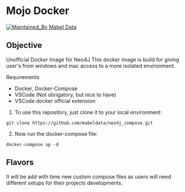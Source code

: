 # Mojo Docker

[![Maintained_By Mabel Data](https://img.shields.io/badge/Maintained_By-MabelData-purple)](https://github.com/mabeldata/mojo_docker/blob/main/LICENSE)


## Objective

Unofficial Docker Image for Neo4J 
This docker image is build for giving user's from windows and mac access to a more isolated environment.


Requirements
- Docker, Docker-Compose
- VSCode (Not obrigatory, but nice to have)
- VSCode docker official extension

1. To use this repository, just clone it to your local environment:

```
git clone https://github.com/mabeldata/neo4j_compose.git
```
2. Now run the docker-compose file:

```
docker-compose up -d
```

## Flavors

It will be add with time new custom compose files as users will need different setups for their projects developments.
